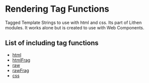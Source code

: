 # Rendering Tag Functions

Tagged Template Strings to use with html and css.
Its part of Lithen modules. It works alone but is created to use with Web Components.

## List of including tag functions
- [html](./docs/html.md)
- [htmlFrag](./docs.html-frag.md)
- [raw](./docs/raw.md)
- [rawFrag](./docs/rawFrag.md)
- [css]()

